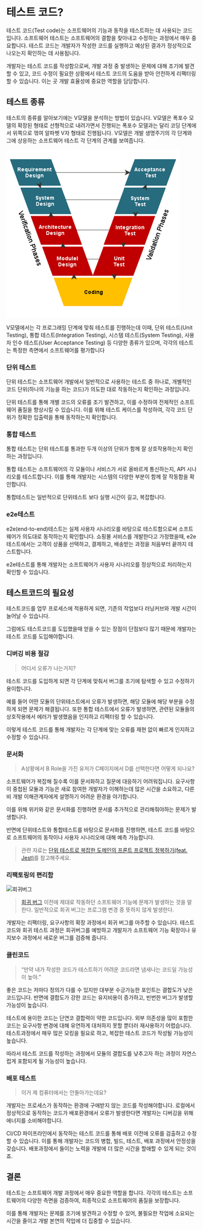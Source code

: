 # 테스트 코드?

테스트 코드(Test code)는 소프트웨어의 기능과 동작을 테스트하는 데 사용되는 코드입니다. 소프트웨어 테스트는 소프트웨어의 결함을 찾아내고 수정하는 과정에서 매우 중요합니다. 테스트 코드는 개발자가 작성한 코드를 실행하고 예상된 결과가 정상적으로 나오는지 확인하는 데 사용됩니다.

개발자는 테스트 코드를 작성함으로써, 개발 과정 중 발생하는 문제에 대해 조기에 발견할 수 있고, 코드 수정이 필요한 상황에서 테스트 코드의 도움을 받아 안전하게 리팩터링할 수 있습니다. 이는 곳 개발 효율성에 중요한 역할을 담당합니다.

## 테스트 종류

테스트의 종류를 알아보기에는 V모델을 분석하는 방법이 있습니다. V모델은 폭포수 모델의 확장된 형태로 선형적으로 내려가면서 진행되는 폭포수 모델과는 달리 코딩 단계에서 위쪽으로 꺾여 알파벳 V자 형태로 진행됩니다. V모델은 개발 생명주기의 각 단계와 그에 상응하는 소프트웨어 테스트 각 단계의 관계를 보여줍니다.

![V모델](assets/V모델.png)

V모델에서는 각 프로그래밍 단계에 맞춰 테스트를 진행하는데 이때, 단위 테스트(Unit Testing), 통합 테스트(Integration Testing), 시스템 테스트(System Testing), 사용자 인수 테스트(User Acceptance Testing) 등 다양한 종류가 있으며, 각각의 테스트는 특정한 측면에서 소프트웨어를 평가합니다

### 단위 테스트

단위 테스트는 소프트웨어 개발에서 일반적으로 사용하는 테스트 중 하나로, 개별적인 코드 단위(하나의 기능을 하는 코드)가 의도한 대로 작동하는지 확인하는 과정입니다.

단위 테스트를 통해 개별 코드의 오류를 조기 발견하고, 이를 수정하여 전체적인 소프트웨어 품질을 향상시킬 수 있습니다. 이를 위해 테스트 케이스를 작성하여, 각각 코드 단위가 정확한 입출력을 통해 동작하는지 확인합니다.

### 통합 테스트

통합 테스트는 단위 테스트를 통과한 두개 이상의 단위가 함께 잘 상호작용하는지 확인하는 과정입니다.

통합 테스트는 소프트웨어의 각 모듈이나 서비스가 서로 올바르게 통신하는지, API 시나리오를 테스트합니다. 이를 통해 개발자는 시스템의 다양한 부분이 함께 잘 작동함을 확인합니다.

통합테스트는 일반적으로 단위테스트 보다 실행 시간이 길고, 복잡합니다.

### e2e테스트

e2e(end-to-end)테스트는 실제 사용자 시나리오를 바탕으로 테스트함으로써 소프트웨어가 의도대로 동작하는지 확인합니다. 쇼핑몰 서비스를 개발한다고 가정했을때, e2e테스트에서는 고객이 상품을 선택하고, 결제하고, 배송받는 과정을 처음부터 끝까지 테스트합니다.

e2e테스트를 통해 개발자는 소프트웨어가 사용자 시나리오를 정상적으로 처리하는지 확인할 수 있습니다.

## 테스트코드의 필요성

테스트코드를 업무 프로세스에 적용하게 되면, 기존의 작업보다 러닝커브와 개발 시간이 늘어날 수 있습니다.

그럼에도 테스트코드를 도입했을때 얻을 수 있는 장점이 단점보다 많기 때문에 개발자는 테스트 코드를 도입해야합니다.

### 디버깅 비용 절감

> 어디서 오류가 나는거지?

테스트 코드를 도입하게 되면 각 단계에 맞춰서 버그를 조기에 탐색할 수 있고 수정하기 용이합니다.

예를 들어 어떤 모듈의 단위테스트에서 오류가 발생하면, 해당 모듈에 해당 부분을 수정하게 되면 문제가 해결됩니다. 또한 통합 테스트에서 오류가 발생하면, 관련된 모듈들의 상호작용에서 에러가 발생했음을 인지하고 리팩터링 할 수 있습니다.

이렇게 테스트 코드를 통해 개발자는 각 단계에 맞는 오류를 재현 없이 빠르게 인지하고 수정할 수 있습니다.

### 문서화

> A상황에서 B Role을 가진 유저가 C페이지에서 D를 선택한다면 어떻게 되나요?

소프트웨어가 복잡해 질수록 이를 문서화하고 질문에 대응하기 어려워집니다. 요구사항이 중첩된 모듈과 기능은 새로 참여한 개발자가 이해하는데 많은 시간을 소요하고, 다른 비 개발 이해관계자에게 설명하기 어려운 환경을 야기합니다.

이를 위해 위키와 같은 문서화를 진행하면 문서를 추가적으로 관리해줘야하는 문제가 발생합니다.

반면에 단위테스트와 통합테스트를 바탕으로 문서화를 진행하면, 테스트 코드를 바탕으로 소프트웨어의 동작이나 사용자 시나리오에 대해 예측 가능합니다.

> 관련 자료는 [단위 테스트로 복잡한 도메인의 프론트 프로젝트 정복하기(feat. Jest)](https://techblog.woowahan.com/8942/)를 참고해주세요.

### 리팩토링의 편리함

![회귀버그](assets/회귀버그.gif)

> [회귀 버그](https://ko.wikipedia.org/wiki/%ED%9A%8C%EA%B7%80_%ED%85%8C%EC%8A%A4%ED%8A%B8#:~:text=%ED%9A%8C%EA%B7%80%20%EB%B2%84%EA%B7%B8%EB%8A%94%20%EC%9D%B4%EC%A0%84%EC%97%90,%EC%A4%91%20%EB%9C%BB%ED%95%98%EC%A7%80%20%EC%95%8A%EA%B2%8C%20%EB%B0%9C%EC%83%9D%ED%95%9C%EB%8B%A4.&text=%ED%9A%8C%EA%B7%80%20%ED%85%8C%EC%8A%A4%ED%8A%B8%EB%A1%9C%EB%8A%94%20%EC%9D%B4%EC%A0%84,%EB%B0%A9%EB%B2%95%EC%9D%B4%20%EB%A7%8E%EC%9D%B4%20%EC%82%AC%EC%9A%A9%EB%90%9C%EB%8B%A4.)
> 이전에 제대로 작동하던 소프트웨어 기능에 문제가 발생하는 것을 말한다. 일반적으로 회귀 버그는 프로그램 변경 중 뜻하지 않게 발생한다.

개발자는 리팩터링, 요구사항의 확장 과정에서 회귀 버그를 마주할 수 있습니다. 테스트 코드와 회귀 테스트 과정은 회귀버그를 예방하고 개발자가 소프트웨어 기능 확장이나 유지보수 과정에서 새로운 버그를 검증해 줍니다.

### 클린코드

> “만약 내가 작성한 코드가 테스트하기 어려운 코드라면 냄새나는 코드일 가능성이 높아.”

좋은 코드는 저마다 정의가 다를 수 있지만 대부분 수긍가능한 포인트는 결합도가 낮은 코드입니다. 반면에 결합도가 강한 코드는 유지비용이 증가하고, 빈번한 버그가 발생할 가능성이 높습니다.

테스트에 용이한 코드는 단연코 결합력이 약한 코드입니다. 외부 의존성을 많이 포함한 코드는 요구사항 변경에 대해 유연하게 대처하지 못할 뿐더러 재사용하기 어렵습니다. 테스트과정에서 매우 많은 모킹을 필요로 하고, 복잡한 테스트 코드가 작성될 가능성이 높습니다.

따라서 테스트 코드를 작성하는 과정에서 모듈의 결합도를 낮추고자 하는 과정이 자연스럽게 포함되게 될 가능성이 높습니다.

### 배포 테스트

> 이거 제 컴퓨터에서는 안돌아가는데요?

개발자는 프로세스가 동작하는 환경에 구애받지 않는 코드를 작성해야합니다. 로컬에서 정상적으로 동작하는 코드가 배포환경에서 오류가 발생한다면 개발자는 디버깅을 위해 에너지를 소비해야합니다.

CI/CD 파이프라인에서 동작하는 테스트 코드를 통해 배포 이전에 오류를 검출하고 수정할 수 있습니다. 이를 통해 개발자는 코드의 병합, 빌드, 테스트, 배포 과정에서 안정성을 갖습니다. 배포과정에서 들이는 노력을 개발에 더 많은 시간을 할애할 수 있게 되는 것이죠.

## 결론

테스트는 소프트웨어 개발 과정에서 매우 중요한 역할을 합니다. 각각의 테스트는 소프트웨어의 다양한 측면을 검증하여, 최종적으로 소프트웨어의 품질을 보장합니다.

이를 통해 개발자는 문제를 조기에 발견하고 수정할 수 있어, 불필요한 작업에 소요되는 시간을 줄이고 개발 본연의 작업에 더 집중할 수 있습니다.
